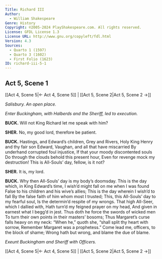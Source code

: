 ```yaml
---
Title: Richard III
Author: 
  - William Shakespeare
Genre: History
Copyright: ©2005-2024 PlayShakespeare.com. All rights reserved.
License: GFDL License 1.3
License URL: http://www.gnu.org/copyleft/fdl.html
Version: 4.3
Sources:
  - Quarto 1 (1597)
  - Quarto 3 (1602)
  - First Folio (1623)
ID: richard-iii-5-1
---
```


## Act 5, Scene 1
[[Act 4, Scene 5|← Act 4, Scene 5]] | [[Act 5, Scene 2|Act 5, Scene 2 →]]

*Salisbury. An open place.*

*Enter Buckingham, with Halberds and the Sheriff, led to execution.*

**BUCK.**
Will not King Richard let me speak with him?

**SHER.**
No, my good lord, therefore be patient.

**BUCK.**
Hastings, and Edward’s children, Grey and Rivers,
Holy King Henry and thy fair son Edward,
Vaughan, and all that have miscarried
By underhand corrupted foul injustice,
If that your moody discontented souls
Do through the clouds behold this present hour,
Even for revenge mock my destruction!
This is All-Souls’ day, fellow, is it not?

**SHER.**
It is, my lord.

**BUCK.**
Why then All-Souls’ day is my body’s doomsday.
This is the day which, in King Edward’s time,
I wish’d might fall on me when I was found
False to his children and his wive’s allies;
This is the day wherein I wish’d to fall
By the false faith of him whom most I trusted;
This, this All-Souls’ day to my fearful soul,
Is the determin’d respite of my wrongs.
That high All-Seer, which I dallied with,
Hath turn’d my feigned prayer on my head,
And given in earnest what I begg’d in jest.
Thus doth he force the swords of wicked men
To turn their own points in their masters’ bosoms;
Thus Margaret’s curse falls heavy on my neck:
“When he,” quoth she, “shall split thy heart with sorrow,
Remember Margaret was a prophetess.”
Come lead me, officers, to the block of shame;
Wrong hath but wrong, and blame the due of blame.

*Exeunt Buckingham and Sheriff with Officers.*

[[Act 4, Scene 5|← Act 4, Scene 5]] | [[Act 5, Scene 2|Act 5, Scene 2 →]]